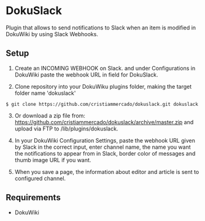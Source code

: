 # DokuSlack

Plugin that allows to send notifications to Slack when an item is modified in DokuWiki by using Slack Webhooks.


Setup
-----

1. Create an INCOMING WEBHOOK on Slack. and under Configurations in DokuWiki paste the webhook URL in field for DokuSlack.

2. Clone repository into your DokuWiku plugins folder, making the target folder name 'dokuslack'

```
$ git clone https://github.com/cristiammercado/dokuslack.git dokuslack
```

3. Or download a zip file from: https://github.com/cristiammercado/dokuslack/archive/master.zip and upload via FTP to /lib/plugins/dokuslack.

4. In your DokuWiki Configuration Settings, paste the webhook URL given by Slack in the correct input, enter channel name, the name you want the notifications to appear from in Slack, border color of messages and thumb image URL if you want.

6. When you save a page, the information about editor and article is sent to configured channel.


Requirements
------------

* DokuWiki